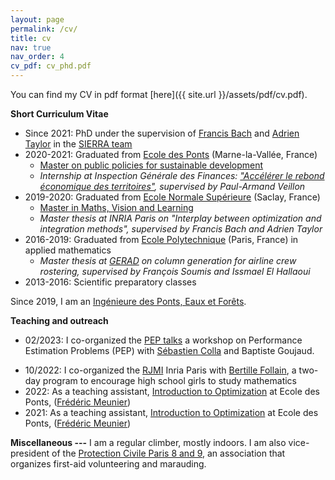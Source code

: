 ```yaml
---
layout: page
permalink: /cv/
title: cv
nav: true
nav_order: 4
cv_pdf: cv_phd.pdf
---
```


You can find my CV in pdf format [here]({{ site.url }}/assets/pdf/cv.pdf).

**Short Curriculum Vitae**
+ Since 2021: PhD under the supervision of [Francis Bach](https://www.di.ens.fr/~fbach/) and [Adrien Taylor](https://adrientaylor.github.io) in the [SIERRA team](https://www.di.ens.fr/sierra/index.php)
+ 2020-2021: Graduated from [Ecole des Ponts](http://ecoledesponts.fr) (Marne-la-Vallée, France)
  + [Master on public policies for sustainable development](http://www.enpc.fr/mastere-specialise-papdd-politiques-actions-publiques-developpement-durable)
  + *Internship at Inspection Générale des Finances: ["Accélérer le rebond économique des territoires"](https://www.gouvernement.fr/upload/media/default/0001/01/2021_06_m-006-03_2021-rapport_rebond_eco_territoires.pdf), supervised by Paul-Armand Veillon*
+ 2019-2020: Graduated from [Ecole Normale Supérieure](http://ens-paris-saclay.fr) (Saclay, France)
  + [Master in Maths, Vision and Learning](https://www.master-mva.com)
  + *Master thesis at INRIA Paris on "Interplay between optimization and integration methods", supervised by Francis Bach and Adrien Taylor*
+ 2016-2019: Graduated from [Ecole Polytechnique](https://www.polytechnique.edu) (Paris, France) in applied mathematics
  + *Master thesis at [GERAD](https://www.gerad.ca/fr) on column generation for airline crew rostering, supervised by François Soumis and Issmael El Hallaoui*
+ 2013-2016: Scientific preparatory classes

Since 2019, I am an [Ingénieure des Ponts, Eaux et Forêts](https://ecoledesponts.fr/stub-100).

**Teaching and outreach**
* 02/2023: I co-organized the [PEP talks](https://performanceestimation.github.io/PEP-talks/february_2023/index.html) a workshop on Performance Estimation Problems (PEP) with [Sébastien Colla](https://perso.uclouvain.be/sebastien.colla/) and Baptiste Goujaud.
+ 10/2022: I co-organized the [RJMI](https://filles-et-maths.fr/rjmi/) Inria Paris with [Bertille Follain](https://bertillefollain.netlify.app), a two-day program to encourage high school girls to study mathematics
+ 2022: As a teaching assistant, [Introduction to Optimization](http://gede.enpc.fr/Programme/fiche.aspx?param=M:1OPTI) at Ecole des Ponts, ([Frédéric Meunier](https://cermics.enpc.fr/~meuniefr/))
+ 2021: As a teaching assistant, [Introduction to Optimization](http://gede.enpc.fr/Programme/fiche.aspx?param=M:1OPTI) at Ecole des Ponts, ([Frédéric Meunier](https://cermics.enpc.fr/~meuniefr/))

**Miscellaneous ---**
I am a regular climber, mostly indoors. 
I am also vice-president of the [Protection Civile Paris 8 and 9](https://www.protectioncivile-paris8.org), an association that organizes first-aid volunteering and marauding.



